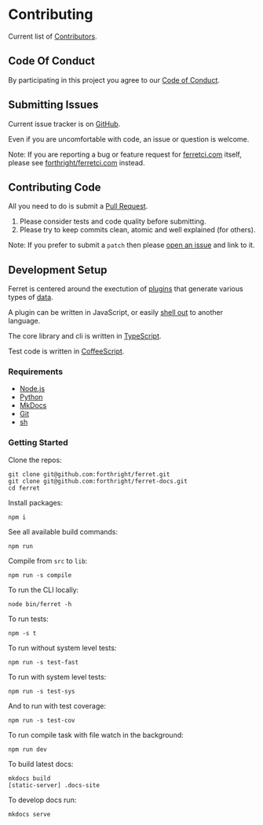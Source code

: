 # Contributing

Current list of [Contributors](https://github.com/forthright/ferret/graphs/contributors).

## Code Of Conduct

By participating in this project you agree to our [Code of Conduct](CODE_OF_CONDUCT.md).

## Submitting Issues

Current issue tracker is on [GitHub](https://github.com/forthright/ferret/issues).

Even if you are uncomfortable with code, an issue or question is welcome.

Note: If you are reporting a bug or feature request
for [ferretci.com](https://ferretci.com) itself, please see [forthright/ferretci.com](https://github.com/forthright/ferretci.com) instead.

## Contributing Code

All you need to do is submit a [Pull Request](https://github.com/forthright/ferret/pulls).

1. Please consider tests and code quality before submitting.
2. Please try to keep commits clean, atomic and well explained (for others).

Note: If you prefer to submit a `patch` then please [open an issue](https://github.com/forthright/ferret/issues/new) and link to it.

## Development Setup

Ferret is centered around the exectution of [plugins](https://docs.ferretci.com/plugins) that generate various types of [data](https://docs.ferretci.com/metadata).

A plugin can be written in JavaScript, or easily [shell out](https://docs.ferretci.com/#writing-non-javascript-plugins) to another language.

The core library and cli is written in [TypeScript](http://www.typescriptlang.org).

Test code is written in [CoffeeScript](http://coffeescript.org).

### Requirements

* [Node.js]()
* [Python]()
* [MkDocs]()
* [Git]()
* [sh](http://zsh.sourceforge.net)

### Getting Started

Clone the repos:

    git clone git@github.com:forthright/ferret.git
    git clone git@github.com:forthright/ferret-docs.git
    cd ferret

Install packages:

    npm i

See all available build commands:

    npm run

Compile from `src` to `lib`:

    npm run -s compile

To run the CLI locally:

    node bin/ferret -h

To run tests:

    npm -s t

To run without system level tests:

    npm run -s test-fast

To run with system level tests:

    npm run -s test-sys

And to run with test coverage:

    npm run -s test-cov

To run compile task with file watch in the background:

    npm run dev

To build latest docs:

    mkdocs build
    [static-server] .docs-site

To develop docs run:

    mkdocs serve
